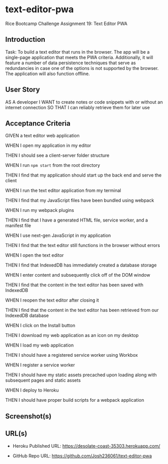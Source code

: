 # text-editor-pwa
Rice Bootcamp Challenge Assignment 19: Text Editor PWA

## Introduction

Task: To build a text editor that runs in the browser. The app will be a 
single-page application that meets the PWA criteria. Additionally, it will 
feature a number of data persistence techniques that serve as redundancies in 
case one of the options is not supported by the browser. The application will 
also function offline.

## User Story

AS A developer
I WANT to create notes or code snippets with or without an internet connection
SO THAT I can reliably retrieve them for later use

## Acceptance Criteria

GIVEN a text editor web application

WHEN I open my application in my editor

THEN I should see a client-server folder structure

WHEN I run `npm start` from the root directory

THEN I find that my application should start up the back end and serve the client

WHEN I run the text editor application from my terminal

THEN I find that my JavaScript files have been bundled using webpack

WHEN I run my webpack plugins

THEN I find that I have a generated HTML file, service worker, and a 
manifest file

WHEN I use next-gen JavaScript in my application

THEN I find that the text editor still functions in the browser without 
errors

WHEN I open the text editor

THEN I find that IndexedDB has immediately created a database storage

WHEN I enter content and subsequently click off of the DOM window

THEN I find that the content in the text editor has been saved with 
IndexedDB

WHEN I reopen the text editor after closing it

THEN I find that the content in the text editor has been retrieved from our 
IndexedDB database

WHEN I click on the Install button

THEN I download my web application as an icon on my desktop

WHEN I load my web application

THEN I should have a registered service worker using Workbox

WHEN I register a service worker

THEN I should have my static assets precached upon loading along with 
subsequent pages and static assets

WHEN I deploy to Heroku

THEN I should have proper build scripts for a webpack application

## Screenshot(s)

## URL(s)
* Heroku Published URL: https://desolate-coast-35303.herokuapp.com/

* GitHub Repo URL: https://github.com/Josh236061/text-editor-pwa
